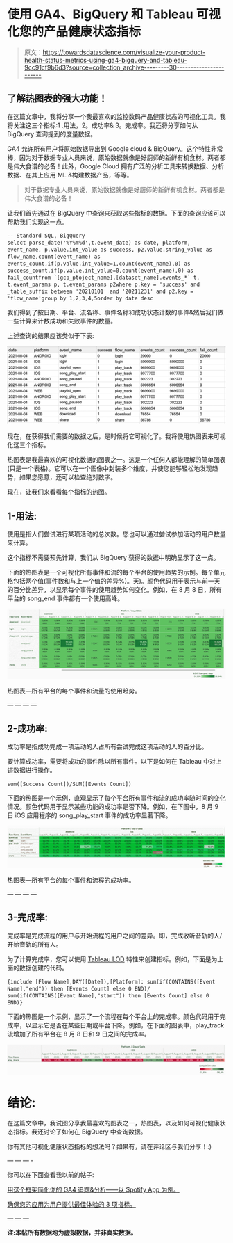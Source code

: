 # 使用 GA4、BigQuery 和 Tableau 可视化您的产品健康状态指标

> 原文：<https://towardsdatascience.com/visualize-your-product-health-status-metrics-using-ga4-bigquery-and-tableau-9cc91cf9b6d3?source=collection_archive---------30----------------------->

## 了解热图表的强大功能！

在这篇文章中，我将分享一个我最喜欢的监控数码产品健康状态的可视化工具。我将关注这三个指标:1 .用法，2。成功率& 3。完成率。我还将分享如何从 BigQuery 查询提到的度量数据。

GA4 允许所有用户将原始数据导出到 Google cloud & BigQuery。这个特性非常棒，因为对于数据专业人员来说，原始数据就像是好厨师的新鲜有机食材。两者都是伟大食谱的必备！此外，Google Cloud 拥有广泛的分析工具来转换数据、分析数据、在其上应用 ML &构建数据产品，等等。

> 对于数据专业人员来说，原始数据就像是好厨师的新鲜有机食材。两者都是伟大食谱的必备！

让我们首先通过在 BigQuery 中查询来获取这些指标的数据。下面的查询应该可以帮助我们实现这一点。

```
-- Standard SQL, BigQuery
select parse_date('%Y%m%d',t.event_date) as date, platform, event_name, p.value.int_value as success, p2.value.string_value as flow_name,count(event_name) as events_count,if(p.value.int_value=1,count(event_name),0) as success_count,if(p.value.int_value=0,count(event_name),0) as fail_countfrom `[gcp_ptoject_name].[dataset_name].events_*` t, t.event_params p, t.event_params p2where p.key = 'success' and _table_suffix between '20210101' and '20211231' and p2.key = 'flow_name'group by 1,2,3,4,5order by date desc
```

我们得到了按日期、平台、流名称、事件名称和成功状态计数的事件&然后我们做一些计算来计数成功和失败事件的数量。

上述查询的结果应该类似于下表:

![](img/0d709b72193096a0fba06c22a3199966.png)

现在，在获得我们需要的数据之后，是时候将它可视化了。我将使用热图表来可视化这三个指标。

热图表是我最喜欢的可视化数据的图表之一。这是一个任何人都能理解的简单图表(只是一个表格)。它可以在一个图像中封装多个维度，并使您能够轻松地发现趋势，如果您愿意，还可以检查绝对数字。

现在，让我们来看看每个指标的热图。

## **1-用法:**

使用是指人们尝试进行某项活动的总次数。您也可以通过尝试参加活动的用户数量来计算。

这个指标不需要预先计算，我们从 BigQuery 获得的数据中明确显示了这一点。

下面的热图表是一个可视化所有事件和流的每个平台的使用趋势的示例。每个单元格包括两个值(事件数和与上一个值的差异%)。天)。颜色代码用于表示与前一天的百分比差异，以显示每个事件的使用趋势如何变化。例如，在 8 月 8 日，所有平台的 song_end 事件都有一个使用高峰。

![](img/0af718d8231d5cc54fbecddbbb048dba.png)

热图表—所有平台的每个事件和流量的使用趋势。

— — — —

## **2-成功率:**

成功率是指成功完成一项活动的人占所有尝试完成这项活动的人的百分比。

要计算成功率，需要将成功的事件除以所有事件。以下是如何在 Tableau 中对上述数据进行操作。

```
sum([Success Count])/SUM([Events Count]) 
```

下面的热图是一个示例，直观显示了每个平台所有事件和流的成功率随时间的变化情况。颜色代码用于显示某些功能的成功率是否下降。例如，在下图中，8 月 9 日 iOS 应用程序的 song_play_start 事件的成功率显著下降。

![](img/bc18265e68daa606384956f9f77b7c64.png)

热图表—所有平台的每个事件和流程的成功率。

— — — —

## **3-完成率:**

完成率是完成流程的用户与开始流程的用户之间的差异。即，完成收听音轨的人/开始音轨的所有人。

为了计算完成率，您可以使用 [Tableau LOD](https://help.tableau.com/current/pro/desktop/en-us/calculations_calculatedfields_lod.htm) 特性来创建指标。例如，下面是为上面的数据创建的代码。

```
{include [Flow Name],DAY([Date]),[Platform]: sum(if(CONTAINS([Event Name],"end")) then [Events Count] else 0 END)/
sum(if(CONTAINS([Event Name],"start")) then [Events Count] else 0 END)}
```

下面的热图是一个示例，显示了一个流程在每个平台上的完成率。颜色代码用于完成率，以显示它是否在某些日期或平台下降。例如，在下面的图表中，play_track 流增加了所有平台在 8 月 8 日和 9 日之间的完成率。

![](img/a2247528eaa3892a95b1e0cbc17c3b91.png)

# 结论:

在这篇文章中，我试图分享我最喜欢的图表之一，热图表，以及如何可视化健康状态指标。我还讨论了如何在 BigQuery 中查询数据。

你有其他可视化健康状态指标的想法吗？如果有，请在评论区与我们分享！:)

— — — -

你可以在下面查看我以前的帖子:

[用这个框架简化你的 GA4 追踪&分析——以 Spotify App 为例。](/simplify-your-ga4-tracking-analysis-with-this-framework-spotify-app-as-an-example-6fb5327201b0)

[确保您的应用为用户提供最佳体验的 3 项指标。](/3-metrics-to-make-sure-your-app-is-delivering-the-best-experience-to-its-users-93adb248553e)

— — —

**注:本帖所有数据均为虚拟数据，并非真实数据。**